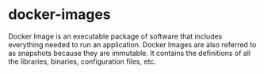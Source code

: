# docker-images

Docker Image is an executable package of software that includes everything needed to run an application. Docker Images are also referred to as snapshots because they are immutable. It contains the definitions of all the libraries, binaries, configuration files, etc.
